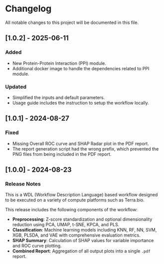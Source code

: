 # Changelog

All notable changes to this project will be documented in this file.

## [1.0.2] - 2025-06-11

### Added

- New Protein-Protein Interaction (PPI) module.
- Additional docker image to handle the dependencies related to PPI module.

### Updated

- Simplified the inputs and default parameters.
- Usage guide includes the instruction to setup the workflow locally.

## [1.0.1] - 2024-08-27

### Fixed

- Missing Overall ROC curve and SHAP Radar plot in the PDF report.
- The report generation script had the wrong prefix, which prevented the PNG files from being included in the PDF report.

## [1.0.0] - 2024-08-23

### Release Notes

This is a WDL (Workflow Description Language) based workflow designed to be executed on a variety of compute platforms such as Terra.bio.

This release includes the following components of the workflow:

- **Preprocessing**: Z-score standardization and optional dimensionality reduction using PCA, UMAP, t-SNE, KPCA, and PLS.
- **Classification**: Machine learning models including KNN, RF, NN, SVM, XGB, PLSDA, and VAE with comprehensive evaluation metrics.
- **SHAP Summary**: Calculation of SHAP values for variable importance and ROC curve plotting.
- **Combined Report**: Aggregation of all output plots into a single `.pdf` report.
